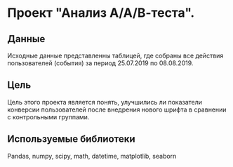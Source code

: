 # Проект "Анализ А/А/В-теста".

## Данные

Исходные данные представленны таблицей, где собраны все действия пользователей (события) за период 25.07.2019 по 08.08.2019.
 

## Цель

Цель этого проекта является понять, улучшились ли показатели конверсии пользователей после внедрения нового шрифта в сравнении с контрольными группами.

## Используемые библиотеки

Pandas, numpy, scipy, math, datetime, matplotlib, seaborn
